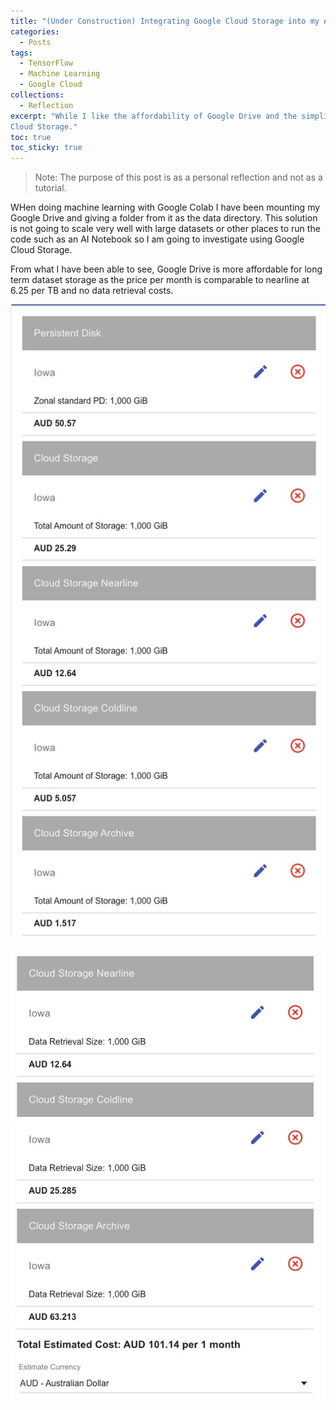 ```yaml
---
title: "(Under Construction) Integrating Google Cloud Storage into my AI workflow"
categories:
  - Posts
tags:
  - TensorFlow
  - Machine Learning
  - Google Cloud
collections:
  - Reflection
excerpt: "While I like the affordability of Google Drive and the simplicity of mounting disks, this post discusses ways to use Google 
Cloud Storage."
toc: true
toc_sticky: true
---
```

> Note: The purpose of this post is as a personal reflection and not as a tutorial.

WHen doing machine learning with Google Colab I have been mounting my Google Drive and giving a folder from it as the data directory. This solution is not going to scale very well with large datasets or other places to run the code such as an AI Notebook so I am going to investigate using Google Cloud Storage.

From what I have been able to see, Google Drive is more affordable for long term dataset storage as the price per month is comparable to nearline at 6.25 per TB and no data retrieval costs.

![image1](assets/images/2021-03-15-dataset-cloud-storage-solutions/image1.jpg)

![image2](assets/images/2021-03-15-dataset-cloud-storage-solutions/image2.jpg)
